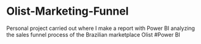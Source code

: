 # Olist-Marketing-Funnel
Personal project carried out where I make a report with Power BI analyzing the sales funnel process of the Brazilian marketplace Olist #Power BI
